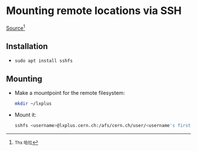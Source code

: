 # Mounting remote locations via SSH

[Source](https://linuxize.com/post/how-to-use-sshfs-to-mount-remote-directories-over-ssh/)[^1]
[^1]: <small>Thx 哈拉</small>


## Installation

- `sudo apt install sshfs`

## Mounting

- Make a mountpoint for the remote filesystem:
  ```bash
  mkdir ~/lxplus
  ```
- Mount it:
  ```bash
  sshfs <username>@lxplus.cern.ch:/afs/cern.ch/user/<username's first letter>/<username/ ~/lxplus
  ```
